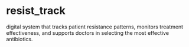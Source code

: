 # resist_track
digital system that tracks patient resistance patterns, monitors treatment effectiveness, and supports doctors in selecting the most effective antibiotics.
